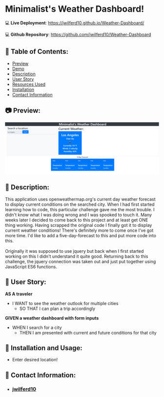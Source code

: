 # Minimalist's Weather Dashboard!

:computer: **Live Deployment**: https://jwilferd10.github.io/Weather-Dashboard/

:computer: **Github Repository**: https://github.com/jwilferd10/Weather-Dashboard

## :open_file_folder: Table of Contents:
  - [Preview](#camera-preview)
  - [Demo](#movie_camera-demo)
  - [Description](#wave-description)
  - [User Story](#book-user-story)
  - [Resources Used](#floppy_disk-resources-used)
  - [Installation](#minidisc-installation-and-usage)
  - [Contact Information](#e-mail-contact-information)

## :camera: Preview:
![image](dashboard.png)

## :wave: Description: 
This application uses openweathermap.org's current day weather forecast to display current conditions on the searched city. When I had first started learning how to code, this particular challenge gave me the most trouble. I didn't know what I was doing wrong and I was spooked to touch it. Many weeks later I decided to come back to this project and at least get ONE thing working. Having scrapped the original code I finally got it to display current weather conditions! There's definitely more to come once I've got more time. I'd like to add a five-day-forecast to this and put more code into this.<br>
<br>
Originally it was supposed to use jquery but back when I first started working on this I didn't understand it quite good. Returning back to this challenge, the jquery connection was taken out and just put together using JavaScript ES6 functions. 
  
## :book: User Story:
**AS A traveler**
- I WANT to see the weather outlook for multiple cities
  - SO THAT I can plan a trip accordingly

**GIVEN a weather dashboard with form inputs**
- WHEN I search for a city
  - THEN I am presented with current and future conditions for that city

## :minidisc: Installation and Usage:
   - Enter desired location!
  
## :e-mail: Contact Information:
- ### [jwilferd10](https://github.com/jwilferd10)
